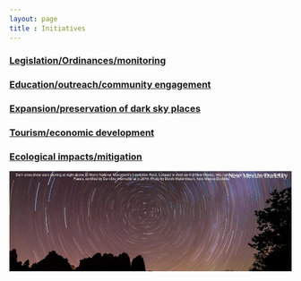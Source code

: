 ```yaml
---
layout: page
title : Initiatives
---
```


### [Legislation/Ordinances/monitoring](legislation/ordinances)

### [Education/outreach/community engagement](outreach/education)

### [Expansion/preservation of dark sky places](darkskyplaces/nmdarkplaces)

### [Tourism/economic development](economicimpact/economic)

### [Ecological impacts/mitigation](ecological/ecological)

![image](images/elmorro.jpeg)
